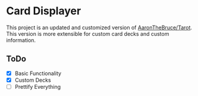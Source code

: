# Card Displayer
This project is an updated and customized version of [AaronTheBruce/Tarot](https://github.com/AaronTheBruce/Tarot). This version is more extensible for custom card decks and custom information. 

## ToDo
- [x] Basic Functionality
- [x] Custom Decks
- [ ] Prettify Everything